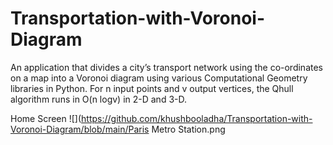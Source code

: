 # Transportation-with-Voronoi-Diagram
An application that divides a city’s transport network using the co-ordinates on a map into a Voronoi diagram using various Computational Geometry libraries in Python. For n input points and v output vertices, the Qhull algorithm runs in O(n logv) in 2-D and 3-D.

Home Screen
![](https://github.com/khushbooladha/Transportation-with-Voronoi-Diagram/blob/main/Paris Metro Station.png
